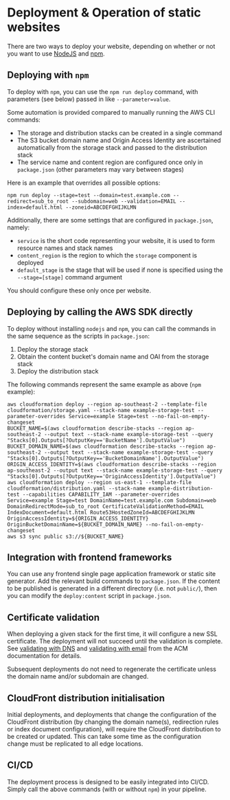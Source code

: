 # Deployment & Operation of static websites

There are two ways to deploy your website, depending on whether or not you want to use [NodeJS](https://nodejs.org/en/) and [npm](https://www.npmjs.com/).

## Deploying with `npm`

To deploy with `npm`, you can use the `npm run deploy` command, with parameters (see below) passed in like `--parameter=value`.

Some automation is provided compared to manually running the AWS CLI commands:

+ The storage and distribution stacks can be created in a single command
+ The S3 bucket domain name and Origin Access Identity are ascertained automatically from the storage stack and passed to the distribution stack
+ The service name and content region are configured once only in `package.json` (other parameters may vary between stages)

Here is an example that overrides all possible options:

```
npm run deploy --stage=test --domain=test.example.com --redirect=sub_to_root --subdomain=web --validation=EMAIL --index=default.html --zoneid=ABCDEFGHIJKLMN
```

Additionally, there are some settings that are configured in `package.json`, namely:

+ `service` is the short code representing your website, it is used to form resource names and stack names
+ `content_region` is the region to which the `storage` component is deployed
+ `default_stage` is the stage that will be used if none is specified using the `--stage=[stage]` command argument

You should configure these only once per website.

## Deploying by calling the AWS SDK directly

To deploy without installing `nodejs` and `npm`, you can call the commands in the same sequence as the scripts in `package.json`:

1. Deploy the storage stack
1. Obtain the content bucket's domain name and OAI from the storage stack
1. Deploy the distribution stack

The following commands represent the same example as above (`npm` example):

```
aws cloudformation deploy --region ap-southeast-2 --template-file cloudformation/storage.yaml --stack-name example-storage-test --parameter-overrides Service=example Stage=test --no-fail-on-empty-changeset
BUCKET_NAME=$(aws cloudformation describe-stacks --region ap-southeast-2 --output text --stack-name example-storage-test --query "Stacks[0].Outputs[?OutputKey=='BucketName'].OutputValue")
BUCKET_DOMAIN_NAME=$(aws cloudformation describe-stacks --region ap-southeast-2 --output text --stack-name example-storage-test --query "Stacks[0].Outputs[?OutputKey=='BucketDomainName'].OutputValue")
ORIGIN_ACCESS_IDENTITY=$(aws cloudformation describe-stacks --region ap-southeast-2 --output text --stack-name example-storage-test --query "Stacks[0].Outputs[?OutputKey=='OriginAccessIdentity'].OutputValue")
aws cloudformation deploy --region us-east-1 --template-file cloudformation/distribution.yaml --stack-name example-distribution-test --capabilities CAPABILITY_IAM --parameter-overrides Service=example Stage=test DomainName=test.example.com Subdomain=web DomainRedirectMode=sub_to_root CertificateValidationMethod=EMAIL IndexDocument=default.html Route53HostedZoneId=ABCDEFGHIJKLMN OriginAccessIdentity=${ORIGIN_ACCESS_IDENTITY} OriginBucketDomainName=${BUCKET_DOMAIN_NAME} --no-fail-on-empty-changeset
aws s3 sync public s3://${BUCKET_NAME}
```

## Integration with frontend frameworks

You can use any frontend single page application framework or static site generator.  Add the relevant build commands to `package.json`.  If the content to be published is generated in a different directory (i.e. not `public/`), then you can modify the `deploy:content` script in `package.json`.

## Certificate validation

When deploying a given stack for the first time, it will configure a new SSL certificate.  The deployment will not succeed until the validation is complete.  See [validating with DNS](https://docs.aws.amazon.com/acm/latest/userguide/gs-acm-validate-dns.html) and [validating with email](https://docs.aws.amazon.com/acm/latest/userguide/gs-acm-validate-email.html) from the ACM documentation for details.

Subsequent deployments do not need to regenerate the certificate unless the domain name and/or subdomain are changed.

## CloudFront distribution initialisation

Initial deployments, and deployments that change the configuration of the CloudFront distribution (by changing the domain name(s), redirection rules or index document configuration), will require the CloudFront distribution to be created or updated.  This can take some time as the configuration change must be replicated to all edge locations.

## CI/CD

The deployment process is designed to be easily integrated into CI/CD.  Simply call the above commands (with or without `npm`) in your pipeline.
